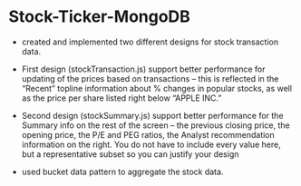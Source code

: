 # Stock-Ticker-MongoDB

- created and implemented two different designs for stock transaction data.

- First design (stockTransaction.js) support better performance for updating of the prices based on transactions – this is reflected in the “Recent” topline information about % changes in popular stocks, as well as the price per share listed right below “APPLE INC.”

- Second design (stockSummary.js) support better performance for the Summary info on the rest of the screen – the previous closing price, the opening price, the P/E and PEG ratios, the Analyst recommendation information on the right. You do not have to include every value here, but a representative subset so you can justify your design

- used bucket data pattern to aggregate the stock data.


